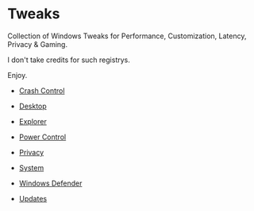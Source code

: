 # Tweaks

Collection of Windows Tweaks for Performance, Customization, Latency, Privacy & Gaming.

I don't take credits for such registrys.

Enjoy.

- [Crash Control](https://github.com/CYNAR2k/Tweaks/blob/main/Crash%20Control.reg)

- [Desktop](https://github.com/CYNAR2k/Tweaks/blob/main/Desktop.reg)

- [Explorer](https://github.com/CYNAR2k/Tweaks/blob/main/Explorer.reg)

- [Power Control](https://github.com/CYNAR2k/Tweaks/blob/main/Power%20Control.reg)

- [Privacy](https://github.com/CYNAR2k/Tweaks/blob/main/Privacy.reg)

- [System](https://github.com/CYNAR2k/Tweaks/blob/main/System.reg)

- [Windows Defender](https://github.com/CYNAR2k/Tweaks/blob/main/Windows%20Defender.reg)

- [Updates](https://github.com/CYNAR2k/Tweaks/blob/main/Updates.reg)
